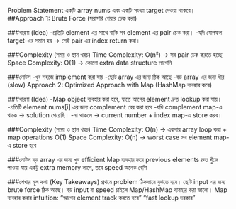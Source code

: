 Problem Statement
একটি array nums এবং একটি সংখ্যা target দেওয়া থাকবে।
##Approach 1: Brute Force (সরাসরি পেয়ার চেক করা)

###ধারণা (Idea)
-প্রতিটি element এর সাথে বাকি সব element এর pair চেক করা।
-যদি যোগফল target-এর সমান হয় → সেই pair এর index return করা।

###Complexity (সময় ও স্থান খরচ)
Time Complexity: O(n²) → সব pair চেক করতে হচ্ছে
Space Complexity: O(1) → কোনো extra data structure লাগেনি

###নোটস
-খুব সহজে implement করা যায়
-ছোট array এর জন্য ঠিক আছে
-বড় array এর জন্য ধীর (slow)
Approach 2: Optimized Approach with Map (HashMap ব্যবহার করে)

###ধারণা (Idea)
-Map object ব্যবহার করা হবে, যাতে আগের element দ্রুত lookup করা যায়।
-প্রতিটি element nums[i] এর জন্য complement বের করা হবে
-যদি complement map-এ থাকে → solution পেয়েছি।
-না থাকলে → current number + index map-এ store করব।

###Complexity (সময় ও স্থান খরচ)
Time Complexity: O(n) → একবার array loop করা + map operations O(1)
Space Complexity: O(n) → worst case সব element map-এ store হবে

###নোটস
বড় array এর জন্য খুব efficient
Map ব্যবহার করে previous elements দ্রুত খুঁজে পাওয়া যায়
একটু extra memory লাগে, তবে speed অনেক বেশি

###শেখার মূল কথা (Key Takeaways)
প্রথমে problem ঠিকভাবে বুঝতে হবে।
ছোট input এর জন্য brute force ঠিক আছে।
বড় input বা speed চাইলে Map/HashMap ব্যবহার করা ভালো।
Map ব্যবহার করার intuition:
“আগের element track করতে হবে”
“fast lookup দরকার”